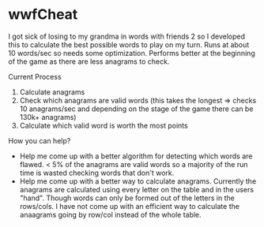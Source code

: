 # wwfCheat
I got sick of losing to my grandma in words with friends 2 so I developed this to calculate the best possible words to play on my turn. Runs at about 10 words/sec so needs some optimization. Performs better at the beginning of the game as there are less anagrams to check.

Current Process

1. Calculate anagrams
2. Check which anagrams are valid words (this takes the longest => checks 10 anagrams/sec and depending on the stage of the game there can be 130k+ anagrams)
3. Calculate which valid word is worth the most points


How you can help?
- Help me come up with a better algorithm for detecting which words are flawed. < 5% of the anagrams are valid words so a majority of the run time is wasted checking words that don't work.
- Help me come up with a better way to calculate anagrams. Currently the anagrams are calculated using every letter on the table and in the users "hand". Though words can only be formed out of the letters in the rows/cols. I have not come up with an efficient way to calculate the anaagrams going by row/col instead of the whole table.
